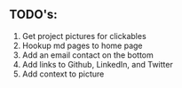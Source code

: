 ## TODO's:

1. Get project pictures for clickables
2. Hookup md pages to home page
3. Add an email contact on the bottom
4. Add links to Github, LinkedIn, and Twitter
5. Add context to picture
